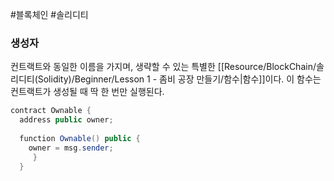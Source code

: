 ---
---

#블록체인 #솔리디티 

### 생성자
컨트랙트와 동일한 이름을 가지며, 생략할 수 있는 특별한 [[Resource/BlockChain/솔리디티(Solidity)/Beginner/Lesson 1 - 좀비 공장 만들기/함수|함수]]이다.
이 함수는 컨트랙트가 생성될 때 딱 한 번만 실행된다.

```Java
contract Ownable {  
  address public owner;  
  
  function Ownable() public {  
    owner = msg.sender;  
	 }
  }
```
